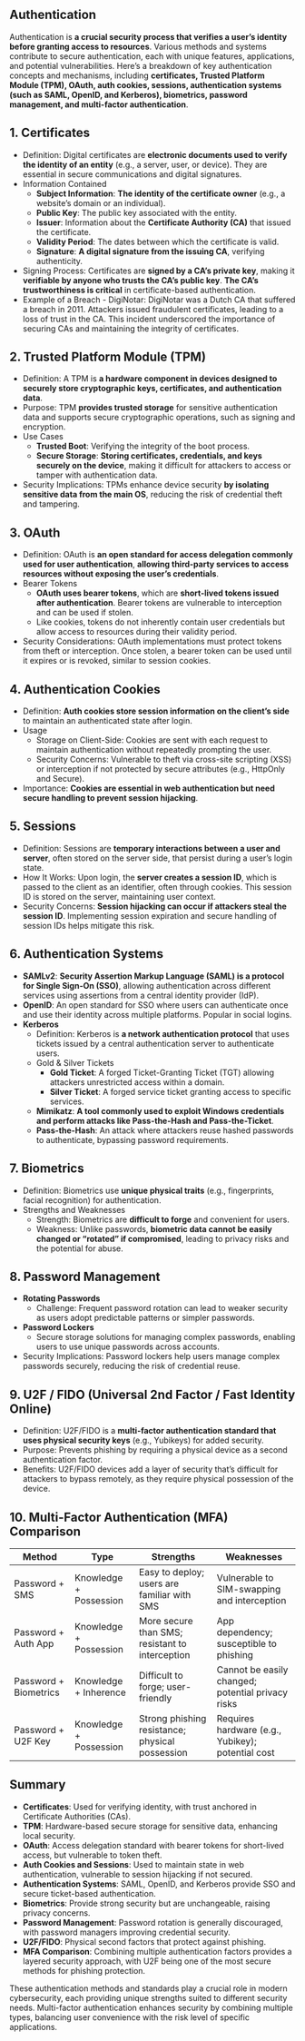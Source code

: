 ## Authentication
Authentication is **a crucial security process that verifies a user’s identity before granting access to resources**. Various methods and systems contribute to secure authentication, each with unique features, applications, and potential vulnerabilities. Here’s a breakdown of key authentication concepts and mechanisms, including **certificates, Trusted Platform Module (TPM), OAuth, auth cookies, sessions, authentication systems (such as SAML, OpenID, and Kerberos), biometrics, password management, and multi-factor authentication**.

## 1. Certificates
  - Definition: Digital certificates are **electronic documents used to verify the identity of an entity** (e.g., a server, user, or device). They are essential in secure communications and digital signatures.
  - Information Contained
    - **Subject Information**: **The identity of the certificate owner** (e.g., a website’s domain or an individual).
    - **Public Key**: The public key associated with the entity.
    - **Issuer**: Information about the **Certificate Authority (CA)** that issued the certificate.
    - **Validity Period**: The dates between which the certificate is valid.
    - **Signature**: **A digital signature from the issuing CA**, verifying authenticity.
  - Signing Process: Certificates are **signed by a CA’s private key**, making it **verifiable by anyone who trusts the CA’s public key**. **The CA’s trustworthiness is critical** in certificate-based authentication.
  - Example of a Breach - DigiNotar: DigiNotar was a Dutch CA that suffered a breach in 2011. Attackers issued fraudulent certificates, leading to a loss of trust in the CA. This incident underscored the importance of securing CAs and maintaining the integrity of certificates.

## 2. Trusted Platform Module (TPM)
  - Definition: A TPM is **a hardware component in devices designed to securely store cryptographic keys, certificates, and authentication data**.
  - Purpose: TPM **provides trusted storage** for sensitive authentication data and supports secure cryptographic operations, such as signing and encryption.
  - Use Cases
    - **Trusted Boot**: Verifying the integrity of the boot process.
    - **Secure Storage**: **Storing certificates, credentials, and keys securely on the device**, making it difficult for attackers to access or tamper with authentication data.
  - Security Implications: TPMs enhance device security **by isolating sensitive data from the main OS**, reducing the risk of credential theft and tampering.

## 3. OAuth
  - Definition: OAuth is **an open standard for access delegation commonly used for user authentication**, **allowing third-party services to access resources without exposing the user’s credentials**.
  - Bearer Tokens
    - **OAuth uses bearer tokens**, which are **short-lived tokens issued after authentication**. Bearer tokens are vulnerable to interception and can be used if stolen.
    - Like cookies, tokens do not inherently contain user credentials but allow access to resources during their validity period.
  - Security Considerations: OAuth implementations must protect tokens from theft or interception. Once stolen, a bearer token can be used until it expires or is revoked, similar to session cookies.

## 4. Authentication Cookies
  - Definition: **Auth cookies store session information on the client’s side** to maintain an authenticated state after login.
  - Usage
    - Storage on Client-Side: Cookies are sent with each request to maintain authentication without repeatedly prompting the user.
    - Security Concerns: Vulnerable to theft via cross-site scripting (XSS) or interception if not protected by secure attributes (e.g., HttpOnly and Secure).
  - Importance: **Cookies are essential in web authentication but need secure handling to prevent session hijacking**.

## 5. Sessions
  - Definition: Sessions are **temporary interactions between a user and server**, often stored on the server side, that persist during a user’s login state.
  - How It Works: Upon login, the **server creates a session ID**, which is passed to the client as an identifier, often through cookies. This session ID is stored on the server, maintaining user context.
  - Security Concerns: **Session hijacking can occur if attackers steal the session ID**. Implementing session expiration and secure handling of session IDs helps mitigate this risk.

## 6. Authentication Systems
  - **SAMLv2**: **Security Assertion Markup Language (SAML) is a protocol for Single Sign-On (SSO)**, allowing authentication across different services using assertions from a central identity provider (IdP).
  - **OpenID**: An open standard for SSO where users can authenticate once and use their identity across multiple platforms. Popular in social logins.
  - **Kerberos**
    - Definition: Kerberos is **a network authentication protocol** that uses tickets issued by a central authentication server to authenticate users.
    - Gold & Silver Tickets
      - **Gold Ticket**: A forged Ticket-Granting Ticket (TGT) allowing attackers unrestricted access within a domain.
      - **Silver Ticket**: A forged service ticket granting access to specific services.
    - **Mimikatz**: **A tool commonly used to exploit Windows credentials and perform attacks like Pass-the-Hash and Pass-the-Ticket**.
    - **Pass-the-Hash**: An attack where attackers reuse hashed passwords to authenticate, bypassing password requirements.

## 7. Biometrics
  - Definition: Biometrics use **unique physical traits** (e.g., fingerprints, facial recognition) for authentication.
  - Strengths and Weaknesses
    - Strength: Biometrics are **difficult to forge** and convenient for users.
    - Weakness: Unlike passwords, **biometric data cannot be easily changed or “rotated” if compromised**, leading to privacy risks and the potential for abuse.

## 8. Password Management
  - **Rotating Passwords**
    - Challenge: Frequent password rotation can lead to weaker security as users adopt predictable patterns or simpler passwords.
  - **Password Lockers**
    - Secure storage solutions for managing complex passwords, enabling users to use unique passwords across accounts.
  - Security Implications: Password lockers help users manage complex passwords securely, reducing the risk of credential reuse.

## 9. U2F / FIDO (Universal 2nd Factor / Fast Identity Online)
  - Definition: U2F/FIDO is a **multi-factor authentication standard that uses physical security keys** (e.g., Yubikeys) for added security.
  - Purpose: Prevents phishing by requiring a physical device as a second authentication factor.
  - Benefits: U2F/FIDO devices add a layer of security that’s difficult for attackers to bypass remotely, as they require physical possession of the device.

## 10. Multi-Factor Authentication (MFA) Comparison

| Method | Type | Strengths | Weaknesses |
| ------ | ---- | --------- | ---------- |
| Password + SMS | Knowledge + Possession | Easy to deploy; users are familiar with SMS | Vulnerable to SIM-swapping and interception |
| Password + Auth App | Knowledge + Possession | More secure than SMS; resistant to interception | App dependency; susceptible to phishing |
| Password + Biometrics | Knowledge + Inherence | Difficult to forge; user-friendly | Cannot be easily changed; potential privacy risks |
| Password + U2F Key | Knowledge + Possession | Strong phishing resistance; physical possession | Requires hardware (e.g., Yubikey); potential cost |

## Summary
  - **Certificates**: Used for verifying identity, with trust anchored in Certificate Authorities (CAs).
  - **TPM**: Hardware-based secure storage for sensitive data, enhancing local security.
  - **OAuth**: Access delegation standard with bearer tokens for short-lived access, but vulnerable to token theft.
  - **Auth Cookies and Sessions**: Used to maintain state in web authentication, vulnerable to session hijacking if not secured.
  - **Authentication Systems**: SAML, OpenID, and Kerberos provide SSO and secure ticket-based authentication.
  - **Biometrics**: Provide strong security but are unchangeable, raising privacy concerns.
  - **Password Management**: Password rotation is generally discouraged, with password managers improving credential security.
  - **U2F/FIDO**: Physical second factors that protect against phishing.
  - **MFA Comparison**: Combining multiple authentication factors provides a layered security approach, with U2F being one of the most secure methods for phishing protection.

These authentication methods and standards play a crucial role in modern cybersecurity, each providing unique strengths suited to different security needs. Multi-factor authentication enhances security by combining multiple types, balancing user convenience with the risk level of specific applications.